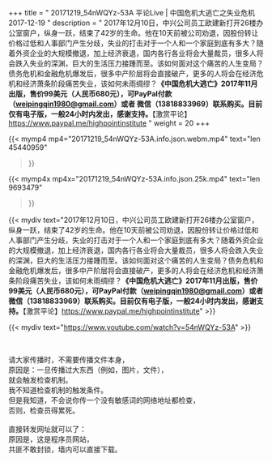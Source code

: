 +++
title = " 20171219_54nWQYz-53A 平论Live | 中国危机大逃亡之失业危机 2017-12-19 "
description = " 2017年12月10日，中兴公司员工欧建新打开26楼办公室窗户，纵身一跃，结束了42岁的生命。他在10天前被公司劝退，因股份转让价格过低和人事部门产生分歧，失业的打击对于一个人和一个家庭到底有多大？随着外资企业的大规模撤退，加上经济衰退，国内各行各业将会大量裁员，很多人将会跌入失业的深渊，巨大的生活压力接踵而至。该如何面对这个痛苦的人生变局？债务危机和金融危机爆发后，很多中产阶层将会直接破产，更多的人将会在经济危机和经济萧条阶段痛苦失业，该如何未雨绸缪？__《中国危机大逃亡》2017年11月出版，售价99美元（人民币680元），可PayPal付款（weipingqin1980@gmail.com）或者 微信（13818833969）联系购买。目前仅有电子版，一般24小时内发出，感谢支持。__【激赏平论】https://www.paypal.me/highpointinstitute "
weight = 20
+++

{{< mymp4 mp4="20171219_54nWQYz-53A.info.json.webm.mp4" 
text="len 45440959"
>}}

{{< mymp4x  mp4x="20171219_54nWQYz-53A.info.json.25k.mp4"
text="len 9693479"
>}}


{{< mydiv text="2017年12月10日，中兴公司员工欧建新打开26楼办公室窗户，纵身一跃，结束了42岁的生命。他在10天前被公司劝退，因股份转让价格过低和人事部门产生分歧，失业的打击对于一个人和一个家庭到底有多大？随着外资企业的大规模撤退，加上经济衰退，国内各行各业将会大量裁员，很多人将会跌入失业的深渊，巨大的生活压力接踵而至。该如何面对这个痛苦的人生变局？债务危机和金融危机爆发后，很多中产阶层将会直接破产，更多的人将会在经济危机和经济萧条阶段痛苦失业，该如何未雨绸缪？__《中国危机大逃亡》2017年11月出版，售价99美元（人民币680元），可PayPal付款（weipingqin1980@gmail.com）或者 微信（13818833969）联系购买。目前仅有电子版，一般24小时内发出，感谢支持。__【激赏平论】https://www.paypal.me/highpointinstitute" >}}
<br>

{{< mydiv text="https://www.youtube.com/watch?v=54nWQYz-53A" >}}


<br>

请大家传播时，不需要传播文件本身，<br>
原因是：一旦传播过大东西（例如，图片，文件），<br>
就会触发检查机制。<br>
我不知道检查机制的触发条件。<br>
但是我知道，不会说你传一个没有敏感词的网络地址都检查，<br>
否则，检查员得累死。<br><br>
直接转发网址就可以了：<br>
原因是，这是程序员网站，<br>
共匪不敢封锁，墙内可以直接下载。



